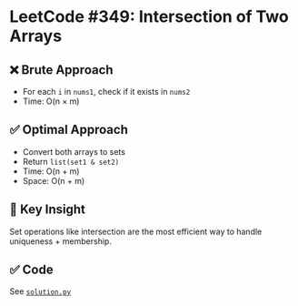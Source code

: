 # LeetCode #349: Intersection of Two Arrays

## ❌ Brute Approach

- For each `i` in `nums1`, check if it exists in `nums2`
- Time: O(n × m)

## ✅ Optimal Approach

- Convert both arrays to sets
- Return `list(set1 & set2)`
- Time: O(n + m)
- Space: O(n + m)

## 🧠 Key Insight

Set operations like intersection are the most efficient way to handle uniqueness + membership.

## ✅ Code

See [`solution.py`](./optimal.py)